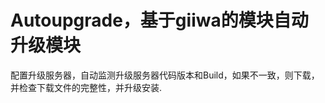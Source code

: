 <h1> Autoupgrade，基于giiwa的模块自动升级模块 </h1>
<p>配置升级服务器，自动监测升级服务器代码版本和Build，如果不一致，则下载，并检查下载文件的完整性，并升级安装.</p>
